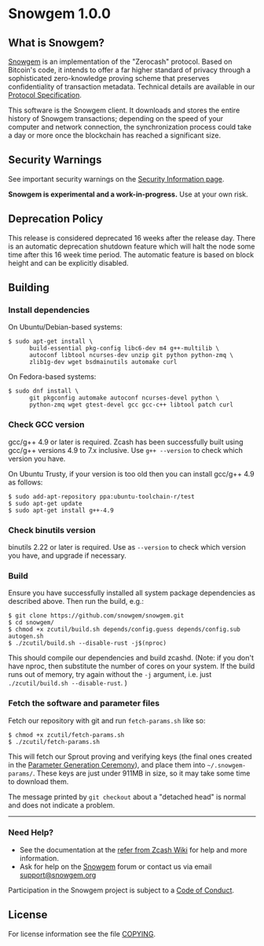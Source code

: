 Snowgem 1.0.0
=============

What is Snowgem?
--------------

[Snowgem](https://snowgem.org/) is an implementation of the "Zerocash" protocol.
Based on Bitcoin's code, it intends to offer a far higher standard of privacy
through a sophisticated zero-knowledge proving scheme that preserves
confidentiality of transaction metadata. Technical details are available
in our [Protocol Specification](https://github.com/snowgem/zips/raw/master/protocol/protocol.pdf).

This software is the Snowgem client. It downloads and stores the entire history
of Snowgem transactions; depending on the speed of your computer and network
connection, the synchronization process could take a day or more once the
blockchain has reached a significant size.

Security Warnings
-----------------

See important security warnings on the
[Security Information page](https://snowgem.org/support/security/).

**Snowgem is experimental and a work-in-progress.** Use at your own risk.

Deprecation Policy
------------------

This release is considered deprecated 16 weeks after the release day. There
is an automatic deprecation shutdown feature which will halt the node some
time after this 16 week time period. The automatic feature is based on block
height and can be explicitly disabled.

Building
-----------------

### Install dependencies

On Ubuntu/Debian-based systems:

```
$ sudo apt-get install \
      build-essential pkg-config libc6-dev m4 g++-multilib \
      autoconf libtool ncurses-dev unzip git python python-zmq \
      zlib1g-dev wget bsdmainutils automake curl
```

On Fedora-based systems:

```
$ sudo dnf install \
      git pkgconfig automake autoconf ncurses-devel python \
      python-zmq wget gtest-devel gcc gcc-c++ libtool patch curl
```

### Check GCC version

gcc/g++ 4.9 or later is required. Zcash has been successfully built using gcc/g++ versions 4.9 to 7.x inclusive. Use ```g++ --version``` to check which version you have.

On Ubuntu Trusty, if your version is too old then you can install gcc/g++ 4.9 as follows:

```
$ sudo add-apt-repository ppa:ubuntu-toolchain-r/test
$ sudo apt-get update
$ sudo apt-get install g++-4.9
```

### Check binutils version

binutils 2.22 or later is required. Use as ```--version``` to check which version you have, and upgrade if necessary.

### Build

Ensure you have successfully installed all system package dependencies as described above. Then run the build, e.g.:
```
$ git clone https://github.com/snowgem/snowgem.git
$ cd snowgem/
$ chmod +x zcutil/build.sh depends/config.guess depends/config.sub autogen.sh
$ ./zcutil/build.sh --disable-rust -j$(nproc)
```

This should compile our dependencies and build zcashd. (Note: if you don't have nproc, then substitute the number of cores on your system. If the build runs out of memory, try again without the ```-j``` argument, i.e. just ```./zcutil/build.sh --disable-rust```. )

### Fetch the software and parameter files

Fetch our repository with git and run ```fetch-params.sh``` like so:

```
$ chmod +x zcutil/fetch-params.sh
$ ./zcutil/fetch-params.sh
```
This will fetch our Sprout proving and verifying keys (the final ones created in the [Parameter Generation Ceremony](https://github.com/zcash/mpc)), and place them into ```~/.snowgem-params/```. These keys are just under 911MB in size, so it may take some time to download them.

The message printed by ```git checkout``` about a "detached head" is normal and does not indicate a problem.

--------
### Need Help?

* See the documentation at the [refer from Zcash Wiki](https://github.com/zcash/zcash/wiki/1.0-User-Guide)
  for help and more information.
* Ask for help on the [Snowgem](https://forum.snowgem.org/) forum or contact us via email support@snowgem.org

Participation in the Snowgem project is subject to a
[Code of Conduct](code_of_conduct.md).

License
-------

For license information see the file [COPYING](COPYING).
